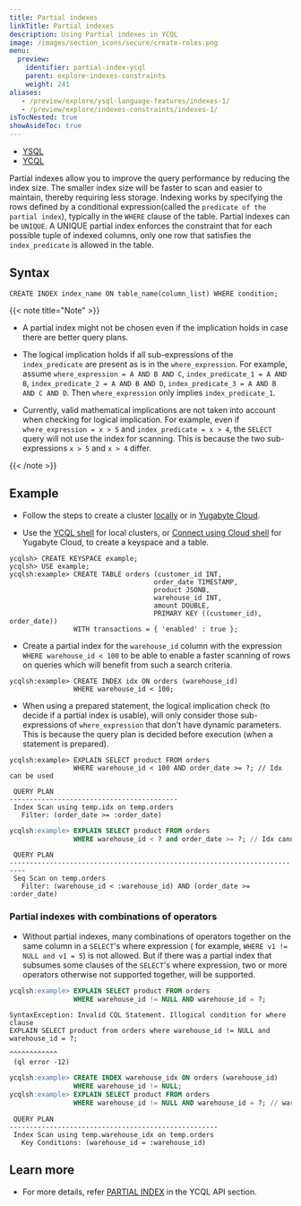 ```yaml
---
title: Partial indexes
linkTitle: Partial indexes
description: Using Partial indexes in YCQL
image: /images/section_icons/secure/create-roles.png
menu:
  preview:
    identifier: partial-index-ycql
    parent: explore-indexes-constraints
    weight: 241
aliases:
   - /preview/explore/ysql-language-features/indexes-1/
   - /preview/explore/indexes-constraints/indexes-1/
isTocNested: true
showAsideToc: true
---
```


<ul class="nav nav-tabs-alt nav-tabs-yb">
  <li >
    <a href="../partial-index-ysql/" class="nav-link">
      <i class="icon-postgres" aria-hidden="true"></i>
      YSQL
    </a>
  </li>

  <li >
    <a href="../partial-index-ycql/" class="nav-link active">
      <i class="icon-cassandra" aria-hidden="true"></i>
      YCQL
    </a>
  </li>
</ul>

Partial indexes allow you to improve the query performance by reducing the index size. The smaller index size will be faster to scan and easier to maintain, thereby requiring less storage.
Indexing works by specifying the rows defined by a conditional expression(called the `predicate of the partial index`), typically in the `WHERE` clause of the table.
Partial indexes can be `UNIQUE`. A UNIQUE partial index enforces the constraint that for each possible tuple of indexed columns, only one row that satisfies the `index_predicate` is allowed in the table.

## Syntax

```ysql
CREATE INDEX index_name ON table_name(column_list) WHERE condition;
```

{{< note title="Note" >}}

- A partial index might not be chosen even if the implication holds in case there are better query plans.
- The logical implication holds if all sub-expressions of the `index_predicate` are present as is in the `where_expression`. For example, assume `where_expression = A AND B AND C`, `index_predicate_1 = A AND B`, `index_predicate_2 = A AND B AND D`, `index_predicate_3 = A AND B AND C AND D`. Then `where_expression` only implies `index_predicate_1`.

- Currently, valid mathematical implications are not taken into account when checking for logical implication. For example, even if `where_expression = x > 5` and `index_predicate = x > 4`, the `SELECT` query will not use the index for scanning. This is because the two sub-expressions `x > 5` and `x > 4` differ.

{{< /note >}}

## Example

- Follow the steps to create a cluster [locally](/preview/quick-start/) or in [Yugabyte Cloud](/preview/yugabyte-cloud/cloud-connect/).

- Use the [YCQL shell](/preview/admin/ycqlsh/) for local clusters, or [Connect using Cloud shell](/preview/yugabyte-cloud/cloud-connect/connect-cloud-shell/) for Yugabyte Cloud, to create a keyspace and a table.

```cql
ycqlsh> CREATE KEYSPACE example;
ycqlsh> USE example;
ycqlsh:example> CREATE TABLE orders (customer_id INT,
                                    order_date TIMESTAMP,
                                    product JSONB,
                                    warehouse_id INT,
                                    amount DOUBLE,
                                    PRIMARY KEY ((customer_id), order_date))
                WITH transactions = { 'enabled' : true };
```

- Create a partial index for the `warehouse_id` column with the expression `WHERE warehouse_id < 100` to be able to enable a faster scanning of rows on queries which will benefit from such a search criteria.

```cql
ycqlsh:example> CREATE INDEX idx ON orders (warehouse_id)
                WHERE warehouse_id < 100;
```

- When using a prepared statement, the logical implication check (to decide if a partial index is usable), will only consider those sub-expressions of `where_expression` that don't have dynamic parameters. This is because the query plan is decided before execution (when a statement is prepared).

```cql
ycqlsh:example> EXPLAIN SELECT product FROM orders
                WHERE warehouse_id < 100 AND order_date >= ?; // Idx can be used
```

```output
 QUERY PLAN
------------------------------------------
 Index Scan using temp.idx on temp.orders
   Filter: (order_date >= :order_date)

```

```sql
ycqlsh:example> EXPLAIN SELECT product FROM orders
                WHERE warehouse_id < ? and order_date >= ?; // Idx cannot be used
```

```output
 QUERY PLAN
--------------------------------------------------------------------------
 Seq Scan on temp.orders
   Filter: (warehouse_id < :warehouse_id) AND (order_date >= :order_date)
```

### Partial indexes with combinations of operators

- Without partial indexes, many combinations of operators together on the same column in a `SELECT`'s where expression ( for example, `WHERE v1 != NULL and v1 = 5`) is not allowed. But if there was a partial index that subsumes some clauses of the `SELECT`'s where expression, two or more operators otherwise not supported together, will be supported.

```sql
ycqlsh:example> EXPLAIN SELECT product FROM orders
                WHERE warehouse_id != NULL AND warehouse_id = ?;
```

```output
SyntaxException: Invalid CQL Statement. Illogical condition for where clause
EXPLAIN SELECT product from orders where warehouse_id != NULL and warehouse_id = ?;
                                                                  ^^^^^^^^^^^^
 (ql error -12)
```

```sql
ycqlsh:example> CREATE INDEX warehouse_idx ON orders (warehouse_id)
                WHERE warehouse_id != NULL;
ycqlsh:example> EXPLAIN SELECT product FROM orders
                WHERE warehouse_id != NULL AND warehouse_id = ?; // warehouse_idx can be used
```

```output
 QUERY PLAN
----------------------------------------------------
 Index Scan using temp.warehouse_idx on temp.orders
   Key Conditions: (warehouse_id = :warehouse_id)
```

## Learn more

- For more details, refer [PARTIAL INDEX](/preview/api/ycql/ddl_create_index/#partial-index) in the YCQL API section.
